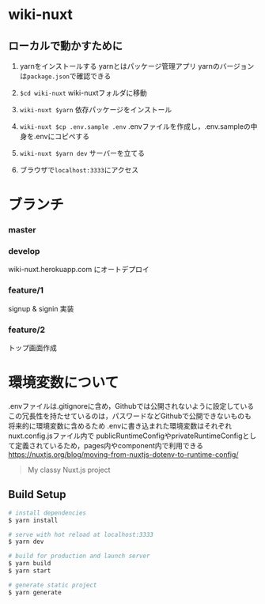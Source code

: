 # wiki-nuxt

## ローカルで動かすために
1. yarnをインストールする
yarnとはパッケージ管理アプリ
yarnのバージョンは`package.json`で確認できる

1. ```$cd wiki-nuxt```
wiki-nuxtフォルダに移動

1. ```wiki-nuxt $yarn```
依存パッケージをインストール

1. ```wiki-nuxt $cp .env.sample .env```
.envファイルを作成し，.env.sampleの中身を.envにコピペする

1. ```wiki-nuxt $yarn dev```
サーバーを立てる

1. ブラウザで`localhost:3333`にアクセス

# ブランチ
### master

### develop
wiki-nuxt.herokuapp.com にオートデプロイ

### feature/1
signup & signin 実装

### feature/2
トップ画面作成

# 環境変数について
.envファイルは.gitignoreに含め，Githubでは公開されないように設定している
この冗長性を持たせているのは，パスワードなどGithubで公開できないものも将来的に環境変数に含めるため
.envに書き込まれた環境変数はそれぞれnuxt.config.jsファイル内で
publicRuntimeConfigやprivateRuntimeConfigとして定義されているため，pages内やcomponent内で利用できる
https://nuxtjs.org/blog/moving-from-nuxtjs-dotenv-to-runtime-config/


> My classy Nuxt.js project

## Build Setup

```bash
# install dependencies
$ yarn install

# serve with hot reload at localhost:3333
$ yarn dev

# build for production and launch server
$ yarn build
$ yarn start

# generate static project
$ yarn generate
```
